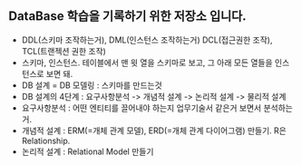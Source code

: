 DataBase 학습을 기록하기 위한 저장소 입니다.
--------------

- DDL(스키마 조작하는거), DML(인스턴스 조작하는거) DCL(접근권한 조작), TCL(트랜젝션 권한 조작)
- 스키마, 인스턴스. 테이블에서 맨 윗 열을 스키마로 보고, 그 아래 모든 열들을 인스턴스로 보면 돼.
- DB 설계 = DB 모델링 : 스키마를 만드는것
- DB 설계의 4단계 : 요구사항분석 -> 개념적 설계 -> 논리적 설계 -> 물리적 설계
- 요구사항분석 : 어떤 엔티티를 끌어내야 하는지 업무기술서 같은거 보면서 분석하는거.
- 개념적 설계 : ERM(=개체 관계 모델), ERD(=개체 관계 다이어그램) 만들기. R은 Relationship.
- 논리적 설계 : Relational Model 만들기
